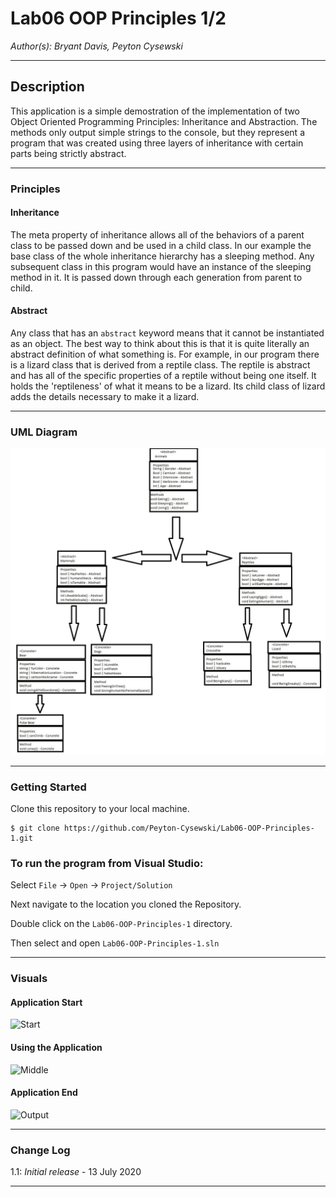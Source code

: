 # Lab06 OOP Principles 1/2

*Author(s): Bryant Davis, Peyton Cysewski*

----

## Description
This application is a simple demostration of the implementation of two Object Oriented Programming Principles: Inheritance and Abstraction. The methods only output simple strings to the console, but they represent a program that was created using three layers of inheritance with certain parts being strictly abstract.

---

### Principles

#### Inheritance
The meta property of inheritance allows all of the behaviors of a parent class to be passed down and be used in a child class. In our example the base class of the whole inheritance hierarchy has a sleeping method. Any subsequent class in this program would have an instance of the sleeping method in it. It is passed down through each generation from parent to child.

#### Abstract
Any class that has an ```abstract``` keyword means that it cannot be instantiated as an object. The best way to think about this is that it is quite literally an abstract definition of what something is. For example, in our program there is a lizard class that is derived from a reptile class. The reptile is abstract and has all of the specific properties of a reptile without being one itself. It holds the 'reptileness' of what it means to be a lizard. Its child class of lizard adds the details necessary to make it a lizard.

---

### UML Diagram
![Inheritance Diagram](./assets/AnimalDiagram.jpg)

---

### Getting Started
Clone this repository to your local machine.

```
$ git clone https://github.com/Peyton-Cysewski/Lab06-OOP-Principles-1.git
```

### To run the program from Visual Studio:
Select ```File``` -> ```Open``` -> ```Project/Solution```

Next navigate to the location you cloned the Repository.

Double click on the ```Lab06-OOP-Principles-1``` directory.

Then select and open ```Lab06-OOP-Principles-1.sln```

---

### Visuals

#### Application Start
![Start](.assets/sdafasdfsdaf)
#### Using the Application
![Middle](.assets/sdafasdfsadf)
#### Application End
![Output](.assets/ghdfgafsg)

---

### Change Log
1.1: *Initial release* - 13 July 2020  


------------------------------